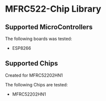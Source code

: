 # MFRC522-Chip Library 
## Supported MicroControllers
The following boards was tested:
 * ESP8266
 
## Supported Chips
Created for MFRC52202HN1

The following Chips are tested:
 * MFRC52202HN1
